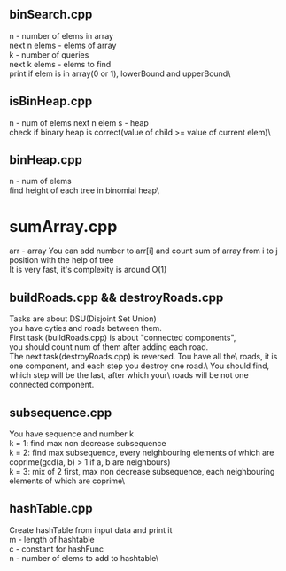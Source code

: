 ## binSearch.cpp

n - number of elems in array\
next n elems - elems of array\
k - number of queries\
next k elems - elems to find\
print if elem is in array(0 or 1), lowerBound and upperBound\

## isBinHeap.cpp

n - num of elems
next n elem s - heap\
check if binary heap is correct(value of child >= value of current elem)\

## binHeap.cpp

n - num of elems\
find height of each tree in binomial heap\

# sumArray.cpp

arr - array
You can add number to arr[i] and count sum of array from i to j position with the help of tree\
It is very fast, it's complexity is around O(1)

## buildRoads.cpp && destroyRoads.cpp

Tasks are about DSU(Disjoint Set Union)\
you have cyties and roads between them.\
First task (buildRoads.cpp) is about "connected components",\
you should count num of them after adding each road.\
The next task(destroyRoads.cpp) is reversed. Tou have all the\ roads, it is one component, and each step you destroy one road.\ You should find, which step will be the last, after which your\ roads will be not one connected component.

## subsequence.cpp

You have sequence and number k\
k = 1: find max non decrease subsequence\
k = 2: find max subsequence, every neighbouring elements of which are coprime(gcd(a, b) > 1 if a, b are neighbours)\
k = 3: mix of 2 first, max non decrease subsequence, each neighbouring elements of which are coprime\

## hashTable.cpp

Create hashTable from input data and print it\
m - length of hashtable\
c - constant for hashFunc\
n - number of elems to add to hashtable\
